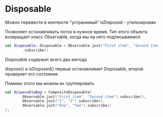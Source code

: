 # Disposable 

Можно перевести в контексте "устранимый"
isDisposed - утилизирован

Позволяет останавливать поток в нужное время.
Тип этого объекта возвращает класс Observable, когда мы на него подписываемся

```kotlin
val disposable: Disposable = Observable.just("First item", "Second item")
        .subscribe()
```

Disposable содержит всего два метода

dispose() и isDisposed()
первый останавливает Disposable, второй проверяет его состояние

Помимо этого мы можем их группировать

```kotlin
val disposableBag = CompositeDisposable(
        Observable.just("First item", "Second item").subscribe(),
        Observable.just("1", "2").subscribe(),
        Observable.just("One", "Two").subscribe()
);
```